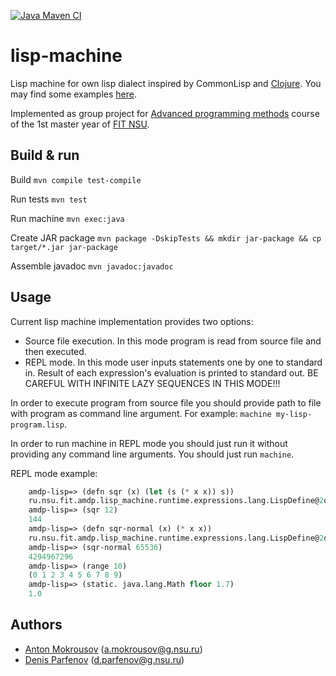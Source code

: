 
[![Java Maven CI](https://github.com/amokrousov12345678/lisp-machine/actions/workflows/maven.yml/badge.svg)](https://github.com/amokrousov12345678/lisp-machine/actions/workflows/maven.yml)
# lisp-machine
Lisp machine for own lisp dialect inspired by CommonLisp and [Clojure](https://clojure.org/). You may find some examples [here](https://github.com/amokrousov12345678/lisp-machine/tree/main/src/main/resources/ru/nsu/fit/amdp/lisp_machine/stdlib).

Implemented as group project for [Advanced programming methods](http://ccfit.nsu.ru/~shadow/DT6/) course of the 1st master year of [FIT NSU](https://www.nsu.ru/n/information-technologies-department/).
## Build & run
Build
```mvn compile test-compile```

Run tests
```mvn test```

Run machine
```mvn exec:java```

Create JAR package
```mvn package -DskipTests && mkdir jar-package && cp target/*.jar jar-package```

Assemble javadoc
```mvn javadoc:javadoc```
## Usage
Current lisp machine implementation provides two options:
 - Source file execution. In this mode program is read from source file and then executed.
 - REPL mode. In this mode user inputs statements one by one to standard in. Result of each expression's evaluation is printed to standard out. BE CAREFUL WITH INFINITE LAZY SEQUENCES IN THIS MODE!!!
 
 In order to execute program from source file you should provide path to file with program as command line argument. For example: `machine my-lisp-program.lisp`.
 
 In order to run machine in REPL mode you should just run it without providing any command line arguments. You should just run `machine`.

  REPL mode example:
```lisp	
    amdp-lisp=> (defn sqr (x) (let (s (* x x)) s))
    ru.nsu.fit.amdp.lisp_machine.runtime.expressions.lang.LispDefine@2db7a79b
    amdp-lisp=> (sqr 12)
    144
    amdp-lisp=> (defn sqr-normal (x) (* x x))
    ru.nsu.fit.amdp.lisp_machine.runtime.expressions.lang.LispDefine@2db7a79b
    amdp-lisp=> (sqr-normal 65536)
    4294967296
    amdp-lisp=> (range 10)
    (0 1 2 3 4 5 6 7 8 9)
    amdp-lisp=> (static. java.lang.Math floor 1.7)
    1.0
```
## Authors
 - [Anton Mokrousov](https://github.com/amokrousov12345678) (a.mokrousov@g.nsu.ru)
 - [Denis Parfenov](https://github.com/tempoden) (d.parfenov@g.nsu.ru)
